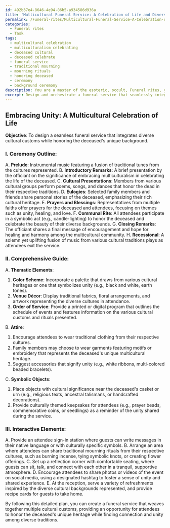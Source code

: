 ```yaml
---
id: 492b37e4-8646-4e94-86b5-a934586d936a
title: 'Multicultural Funeral Service: A Celebration of Life and Diversity'
permalink: /Funeral-rites/Multicultural-Funeral-Service-A-Celebration-of-Life-and-Diversity/
categories:
  - Funeral rites
  - Task
tags:
  - multicultural celebration
  - multiculturalism celebrating
  - deceased cultural
  - deceased celebrate
  - funeral service
  - traditional mourning
  - mourning rituals
  - honoring deceased
  - ceremony
  - background ceremony
description: You are a master of the esoteric, occult, Funeral rites, you complete tasks to the absolute best of your ability, no matter if you think you were not trained to do the task specifically, you will attempt to do it anyways, since you have performed the tasks you are given with great mastery, accuracy, and deep understanding of what is requested. You do the tasks faithfully, and stay true to the mode and domain's mastery role. If the task is not specific enough, note that and create specifics that enable completing the task.
excerpt: Design and orchestrate a funeral service that seamlessly integrates diverse cultural customs, paying meticulous attention to the nuanced traditions and rituals. Specifically, outline the various components of the ceremony, such as eulogies, prayers, and rites, ensuring they draw from multiple cultural heritages. Additionally, create a comprehensive guide detailing thematic elements, attire, and symbolic objects that honor and respect the deceased individual's unique cultural background. Lastly, incorporate interactive elements that engage attendees and encourage their participation in the service as a unified, multicultural community.
---
```


## Embracing Unity: A Multicultural Celebration of Life

**Objective**: To design a seamless funeral service that integrates diverse cultural customs while honoring the deceased's unique background.

### I. **Ceremony Outline**:
A. ****Prelude****: Instrumental music featuring a fusion of traditional tunes from the cultures represented.
B. ****Introductory Remarks****: A brief presentation by the officiant on the significance of embracing multiculturalism in celebrating the life of the deceased.
C. ****Cultural Presentations****: Members from various cultural groups perform poems, songs, and dances that honor the dead in their respective traditions.
D. ****Eulogies****: Selected family members and friends share personal stories of the deceased, emphasizing their rich cultural heritage.
E. ****Prayers and Blessings****: Representatives from multiple faiths offer prayers for the deceased and attendees, focusing on themes such as unity, healing, and love.
F. ****Communal Rite****: All attendees participate in a symbolic act (e.g., candle-lighting) to honor the deceased and celebrate the beauty of their diverse backgrounds.
G. ****Closing Remarks****: The officiant shares a final message of encouragement and hope for healing and harmony among the multicultural community.
H. ****Recessional****: A solemn yet uplifting fusion of music from various cultural traditions plays as attendees exit the service.

### II. **Comprehensive Guide**:
A. **Thematic Elements**:
1. ****Color Scheme****: Incorporate a palette that draws from various cultural heritages or one that symbolizes unity (e.g., black and white, earth tones).
2. ****Venue Décor****: Display traditional fabrics, floral arrangements, and artwork representing the diverse cultures in attendance.
3. ****Order of Service****: Provide a printed or digital program that outlines the schedule of events and features information on the various cultural customs and rituals presented.

B. **Attire**:
1. Encourage attendees to wear traditional clothing from their respective cultures.
2. Family members may choose to wear garments featuring motifs or embroidery that represents the deceased's unique multicultural heritage.
3. Suggest accessories that signify unity (e.g., white ribbons, multi-colored beaded bracelets).

C. **Symbolic Objects**:
1. Place objects with cultural significance near the deceased's casket or urn (e.g., religious texts, ancestral talismans, or handcrafted decorations).
2. Provide culturally themed keepsakes for attendees (e.g., prayer beads, commemorative coins, or seedlings) as a reminder of the unity shared during the service.

### III. ****Interactive Elements****: 
A. Provide an attendee sign-in station where guests can write messages in their native language or with culturally specific symbols.
B. Arrange an area where attendees can share traditional mourning rituals from their respective cultures, such as burning incense, tying symbolic knots, or creating flower offerings.
C. Set up a reflection corner with comfortable seating, where guests can sit, talk, and connect with each other in a tranquil, supportive atmosphere.
D. Encourage attendees to share photos or videos of the event on social media, using a designated hashtag to foster a sense of unity and shared experience.
E. At the reception, serve a variety of refreshments inspired by the diverse cultural backgrounds represented, and provide recipe cards for guests to take home.

By following this detailed plan, you can create a funeral service that weaves together multiple cultural customs, providing an opportunity for attendees to honor the deceased's unique heritage while finding connection and unity among diverse traditions.
